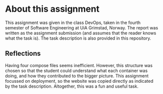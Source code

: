 # About this assignment
This assignment was given in the class DevOps, taken in the fourth semester of Software Engineering at UiA Grimstad, Norway. The report was written as the assignment submission (and assumes that the reader knows what the task is). The task description is also provided in this repository.

## Reflections
Having four compose files seems inefficient. However, this structure was chosen so that the student could understand what each container was doing, and how they contributed to the bigger picture. This assignment focussed on deployment, so the website was copied directly as indicated by the task description. Altogether, this was a fun and useful task.
